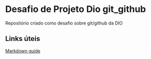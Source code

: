 # Desafio de Projeto Dio git_github
Repositório criado como desafio sobre git/github da DIO

## Links úteis

[Markdown guide](https://www.markdownguide.org/getting-started/)
